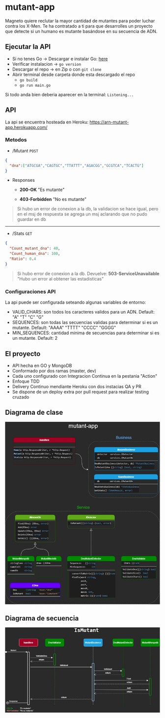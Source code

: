 # mutant-app
Magneto quiere reclutar la mayor cantidad de mutantes para poder luchar contra los X-Men. Te ha contratado a ti para que desarrolles un proyecto que detecte si un humano es mutante basándose en su secuencia de ADN.

## Ejecutar la API
* Si no tenes Go -> Descargar e instalar Go: [here](https://www.golang.org)
* Verificar instalacion -> `go version`
* Descargar el repo -> en Zip o con `git clone`
* Abrir terminal desde carpeta donde esta descargado el repo
  * `go build`
  * `go run main.go`

Si todo anda bien deberia aparecer en la terminal:
`Listening...`

## API
La api se encuentra hosteada en Heroku:
https://arn-mutant-app.herokuapp.com/

### Metodos
* /Mutant  `POST`
```json
{
  "dna":["ATGCGA","CAGTGC","TTATTT","AGACGG","GCGTCA","TCACTG"]
}
```

* Responses
  * **200-OK** "Es mutante"

  * **403-Forbidden** "No es mutante"

> Si hubo un error de conexion a la db, la validacion se hace igual, pero en el msj de respuesta se agrega un msj aclarando que no pudo guardar en db

---

* /Stats `GET`
```json
{
  "Count_mutant_dna": 40,
  "Count_human_dna": 100,
  "Ratio": 0.4
}
```

> Si hubo error de conexion a la db. Devuelve:
> **503-ServiceUnavailable** "Hubo un error al obtener las estadisticas" 

### Configuraciones API
La api puede ser configurada seteando algunas variables de entorno:
* VALID_CHARS: son todos los caracteres validos para un ADN. Default: "A" "T" "C" "G"
* SEQUENCES: son todas las secuencias validas para determinar si es un mutante. Default: "AAAA" "TTTT" "CCCC" "GGGG"
* MIN_SEQUENCES: cantidad minima de secuencias para determinar si es un mutante. Default: 2

## El proyecto
* API hecha en GO y MongoDB
* Conformado por dos ramas (master, dev)
* Cada uno configurado con Integracion Continua en la pestania "Action"
* Enfoque TDD
* Delivery Continuo mendiante Heroku con dos instacias QA y PR
* Se dispone de un deploy extra por pull request para realizar testing cruzado

## Diagrama de clase

![image info](./mutant-app-class.jpg)

## Diagrama de secuencia

![image info](./mutant-app-sec.jpg)
